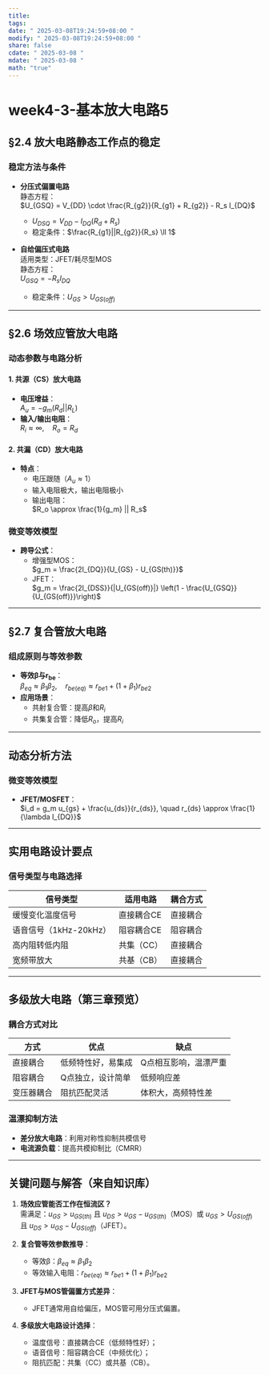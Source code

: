 ```yaml
---
title: 
tags: 
date: " 2025-03-08T19:24:59+08:00 "
modify: " 2025-03-08T19:24:59+08:00 "
share: false
cdate: " 2025-03-08 "
mdate: " 2025-03-08 "
math: "true"
---
```

# week4-3-基本放大电路5

## §2.4 放大电路静态工作点的稳定  
### 稳定方法与条件  
- **分压式偏置电路**  
  静态方程：  
  $U_{GSQ} = V_{DD} \cdot \frac{R_{g2}}{R_{g1} + R_{g2}} - R_s I_{DQ}$  
  - $U_{DSQ} = V_{DD} - I_{DQ}(R_d + R_s)$  
  - 稳定条件：$\frac{R_{g1}||R_{g2}}{R_s} \ll 1$  

- **自给偏压式电路**  
  适用类型：JFET/耗尽型MOS  
  静态方程：  
  $U_{GSQ} = -R_s I_{DQ}$  
  - 稳定条件：$U_{GS} > U_{GS(off)}$  

---

## §2.6 场效应管放大电路  
### 动态参数与电路分析  
#### 1. 共源（CS）放大电路  
- **电压增益**：  
  $A_u = -g_m (R_d || R_L)$  
- **输入/输出电阻**：  
  $R_i \approx \infty, \quad R_o = R_d$  

#### 2. 共漏（CD）放大电路  
- **特点**：  
  - 电压跟随（$A_u \approx 1$）  
  - 输入电阻极大，输出电阻极小  
  - 输出电阻：  
    $R_o \approx \frac{1}{g_m} || R_s$  

### 微变等效模型  
- **跨导公式**：  
  - 增强型MOS：  
    $g_m = \frac{2I_{DQ}}{U_{GS} - U_{GS(th)}}$  
  - JFET：  
    $g_m = \frac{2I_{DSS}}{|U_{GS(off)}|} \left(1 - \frac{U_{GSQ}}{U_{GS(off)}}\right)$  

---

## §2.7 复合管放大电路  
### 组成原则与等效参数  
- **等效β与r<sub>be</sub>**：  
  $\beta_{eq} \approx \beta_1 \beta_2, \quad r_{be(eq)} \approx r_{be1} + (1+\beta_1)r_{be2}$  
- **应用场景**：  
  - 共射复合管：提高$\beta$和$R_i$  
  - 共集复合管：降低$R_o$，提高$R_i$  

---

## 动态分析方法  
### 微变等效模型  
- **JFET/MOSFET**：  
  $i_d = g_m u_{gs} + \frac{u_{ds}}{r_{ds}}, \quad r_{ds} \approx \frac{1}{\lambda I_{DQ}}$  

---

## 实用电路设计要点  
### 信号类型与电路选择  
| 信号类型             | 适用电路   | 耦合方式 |
| ---------------- | ------ | ---- |
| 缓慢变化温度信号         | 直接耦合CE | 直接耦合 |
| 语音信号（1kHz-20kHz） | 阻容耦合CE | 阻容耦合 |
| 高内阻转低内阻          | 共集（CC） | 直接耦合 |
| 宽频带放大            | 共基（CB） | 直接耦合 |

---

## 多级放大电路（第三章预览）  
### 耦合方式对比  
| 方式    | 优点        | 缺点          |
| ----- | --------- | ----------- |
| 直接耦合  | 低频特性好，易集成 | Q点相互影响，温漂严重 |
| 阻容耦合  | Q点独立，设计简单 | 低频响应差       |
| 变压器耦合 | 阻抗匹配灵活    | 体积大，高频特性差   |

### 温漂抑制方法  
- **差分放大电路**：利用对称性抑制共模信号  
- **电流源负载**：提高共模抑制比（CMRR）  

---

## 关键问题与解答（来自知识库）  
1. **场效应管能否工作在恒流区？**  
   需满足：$u_{GS} > u_{GS(th)}$ 且 $u_{DS} > u_{GS} - u_{GS(th)}$（MOS）或 $u_{GS} > U_{GS(off)}$ 且 $u_{DS} > u_{GS} - U_{GS(off)}$（JFET）。  

2. **复合管等效参数推导**：  
   - 等效β：$\beta_{eq} \approx \beta_1 \beta_2$  
   - 等效输入电阻：$r_{be(eq)} \approx r_{be1} + (1+\beta_1)r_{be2}$  

3. **JFET与MOS管偏置方式差异**：  
   - JFET通常用自给偏压，MOS管可用分压式偏置。  

4. **多级放大电路设计选择**：  
   - 温度信号：直接耦合CE（低频特性好）；  
   - 语音信号：阻容耦合CE（中频优化）；  
   - 阻抗匹配：共集（CC）或共基（CB）。  
